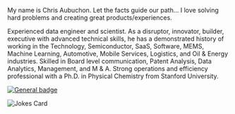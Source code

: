 My name is Chris Aubuchon. Let the facts guide our path... I love solving hard problems and creating great products/experiences.

Experienced data engineer and scientist. As a disruptor, innovator, builder, executive with advanced technical skills, he has a demonstrated history of working in the Technology, Semiconductor, SaaS, Software, MEMS, Machine Learning, Automotive, Mobile Services, Logistics, and Oil & Energy industries. Skilled in Board level communication, Patent Analysis, Data Analytics, Management, and M & A. Strong operations and efficiency professional with a Ph.D. in Physical Chemistry from Stanford University. 

[![General badge](https://img.shields.io/badge/LinkedIn-0077B5?style=for-the-badge&logo=linkedin&logoColor=white)](https://www.linkedin.com/in/caubuchon/)

![Jokes Card](https://readme-jokes.vercel.app/api)

<!--
**caubuchon/caubuchon** is a ✨ _special_ ✨ repository because its `README.md` (this file) appears on your GitHub profile.

Here are some ideas to get you started:

- 🔭 I’m currently working on ...
- 🌱 I’m currently learning ...
- 👯 I’m looking to collaborate on ...
- 🤔 I’m looking for help with ...
- 💬 Ask me about ...
- 📫 How to reach me: ...
- 😄 Pronouns: ...
- ⚡ Fun fact: ...
![Your Repository's Stats](https://github-readme-stats.vercel.app/api?username=caubuchon&show_icons=true)
![Your Repository's Stats](https://github-readme-stats.vercel.app/api/top-langs/?username=caubuchon&theme=blue-green)
![Your Repository's Stats](https://contrib.rocks/image?repo=caubuchon/FILLD_FE2)

-->
